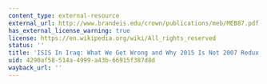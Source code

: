```yaml
---
content_type: external-resource
external_url: http://www.brandeis.edu/crown/publications/meb/MEB87.pdf
has_external_license_warning: true
license: https://en.wikipedia.org/wiki/All_rights_reserved
status: ''
title: 'ISIS In Iraq: What We Get Wrong and Why 2015 Is Not 2007 Redux (PDF - 1.2MB)'
uid: 4290af58-514a-4999-a43b-66915f387d8d
wayback_url: ''
---
```

